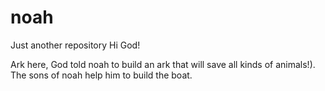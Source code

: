 # noah
Just another repository
Hi God!

Ark here, God told noah to build an ark that will save all kinds of animals!).
The sons of noah help him to build the boat.
